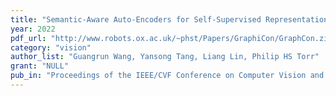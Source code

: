 ```yaml
---
title: "Semantic-Aware Auto-Encoders for Self-Supervised Representation Learning"
year: 2022
pdf_url: "http://www.robots.ox.ac.uk/~phst/Papers/GraphiCon/GraphCon.zip](https://openaccess.thecvf.com/content/CVPR2022/papers/Wang_Semantic-Aware_Auto-Encoders_for_Self-Supervised_Representation_Learning_CVPR_2022_paper.pdf"
category: "vision"
author_list: "Guangrun Wang, Yansong Tang, Liang Lin, Philip HS Torr"
grant: "NULL"
pub_in: "Proceedings of the IEEE/CVF Conference on Computer Vision and Pattern Recognition"
---
```

